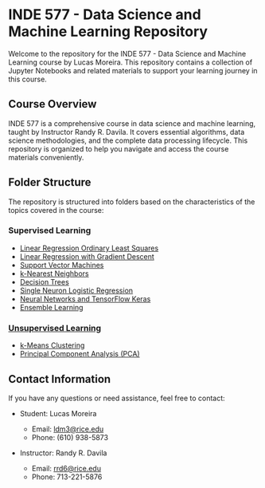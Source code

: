 # INDE 577 - Data Science and Machine Learning Repository

Welcome to the repository for the INDE 577 - Data Science and Machine Learning course by Lucas Moreira. This repository contains a collection of Jupyter Notebooks and related materials to support your learning journey in this course.

## Course Overview

INDE 577 is a comprehensive course in data science and machine learning, taught by Instructor Randy R. Davila. It covers essential algorithms, data science methodologies, and the complete data processing lifecycle. This repository is organized to help you navigate and access the course materials conveniently.

## Folder Structure

The repository is structured into folders based on the characteristics of the topics covered in the course:

### Supervised Learning

- [Linear Regression Ordinary Least Squares](/1_Supervised_Learning/1_Linear_Regression_OLS/readme.md)
- [Linear Regression with Gradient Descent](/1_Supervised_Learning/2_Linear_Regression_with_Gradient_Descent/readme.md)
- [Support Vector Machines](/1_Supervised_Learning/3_Support_Vector_Machines/readme.md)
- [k-Nearest Neighbors](/1_Supervised_Learning/4_KNN/readme.md)
- [Decision Trees](/1_Supervised_Learning/5_Decision_Trees/readme.md)
- [Single Neuron Logistic Regression](/1_Supervised_Learning/6_Single_Neuron_Logistic_Regression_and_Classification/readme.md)
- [Neural Networks and TensorFlow Keras](/1_Supervised_Learning/7_Neural_Networks_and_TensorFlow_Keras/readme.md)
- [Ensemble Learning](/1_Supervised_Learning/8_Ensemble_Learning/readme.md)

### [Unsupervised Learning](/2_Unsupervised_Learning_and_Dimensionality_Reduction/readme.md)

- [k-Means Clustering](/2_Unsupervised_Learning_and_Dimensionality_Reduction/Unsupervised_Learning_with_Clustering/readme.md)
- [Principal Component Analysis (PCA)](/2_Unsupervised_Learning_and_Dimensionality_Reduction/Principal_Component_Analysis_PCA/readme.md)


## Contact Information

If you have any questions or need assistance, feel free to contact:

- Student: Lucas Moreira
  - Email: ldm3@rice.edu
  - Phone: (610) 938-5873

- Instructor: Randy R. Davila
  - Email: rrd6@rice.edu
  - Phone: 713-221-5876